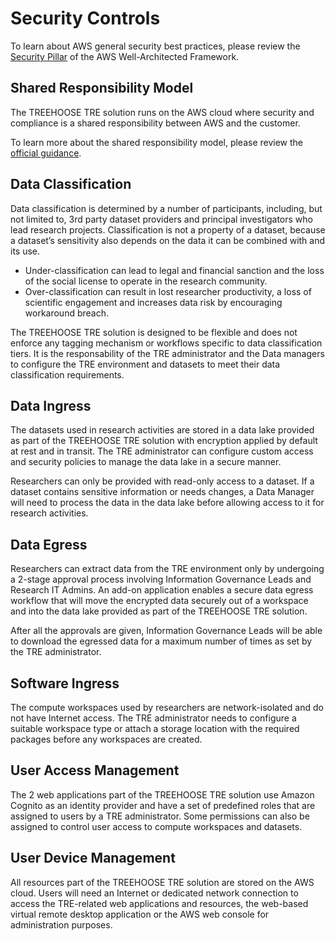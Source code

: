 # Security Controls

To learn about AWS general security best practices, please review the [Security Pillar](https://docs.aws.amazon.com/wellarchitected/latest/security-pillar/security.html) of the AWS Well-Architected Framework.

## Shared Responsibility Model

The TREEHOOSE TRE solution runs on the AWS cloud where security and compliance is a shared responsibility between AWS and the customer.

To learn more about the shared responsibility model, please review the [official guidance](https://docs.aws.amazon.com/wellarchitected/latest/security-pillar/shared-responsibility.html).

## Data Classification

Data classification is determined by a number of participants, including, but not limited to, 3rd party dataset providers and principal investigators who lead research projects. Classification is not a property of a dataset, because a dataset’s sensitivity also depends on the data it can be combined with and its use.

- Under-classification can lead to legal and financial sanction and the loss of the social license to operate in the research community.
- Over-classification can result in lost researcher productivity, a loss of scientific engagement and increases data risk by encouraging workaround breach.

The TREEHOOSE TRE solution is designed to be flexible and does not enforce any tagging mechanism or workflows specific to data classification tiers. It is the responsability of the TRE administrator and the Data managers to configure the TRE environment and datasets to meet their data classification requirements.

## Data Ingress

The datasets used in research activities are stored in a data lake provided as part of the TREEHOOSE TRE solution with encryption applied by default at rest and in transit. The TRE administrator can configure custom access and security policies to manage the data lake in a secure manner.

Researchers can only be provided with read-only access to a dataset. If a dataset contains sensitive information or needs changes, a Data Manager will need to process the data in the data lake before allowing access to it for research activities.

## Data Egress

Researchers can extract data from the TRE environment only by undergoing a 2-stage approval process involving Information Governance Leads and Research IT Admins. An add-on application enables a secure data egress workflow that will move the encrypted data securely out of a workspace and into the data lake provided as part of the TREEHOOSE TRE solution.

After all the approvals are given, Information Governance Leads will be able to download the egressed data for a maximum number of times as set by the TRE administrator.

## Software Ingress

The compute workspaces used by researchers are network-isolated and do not have Internet access. The TRE administrator needs to configure a suitable workspace type or attach a storage location with the required packages before any workspaces are created.

## User Access Management

The 2 web applications part of the TREEHOOSE TRE solution use Amazon Cognito as an identity provider and have a set of predefined roles that are assigned to users by a TRE administrator. Some permissions can also be assigned to control user access to compute workspaces and datasets.

## User Device Management

All resources part of the TREEHOOSE TRE solution are stored on the AWS cloud. Users will need an Internet or dedicated network connection to access the TRE-related web applications and resources, the web-based virtual remote desktop application or the AWS web console for administration purposes.

